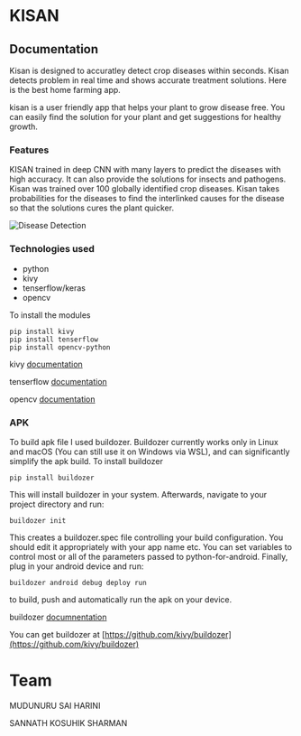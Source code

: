# KISAN
## Documentation

Kisan is designed to accuratley detect crop diseases within seconds. Kisan detects problem in real time and shows accurate treatment solutions. Here is the best home farming app.

kisan is a user friendly app that helps your plant to grow disease free. You can easily find the solution for your plant and get suggestions for healthy growth. <!-- kisan helps you to make homemade fertilizers. -->
### Features
KISAN trained in deep CNN with many layers to predict the diseases with high accuracy. It can also provide the solutions for insects and pathogens. Kisan was trained over 100 globally identified crop diseases. Kisan takes probabilities for the diseases to find the interlinked causes for the disease so that the solutions cures the plant quicker.

![Disease Detection](https://bitrefine.group/images/1920x870/damaged_leaves_1920x870.jpg)

### Technologies used
* python
* kivy
* tenserflow/keras
* opencv

To install the modules
```
pip install kivy
pip install tenserflow
pip install opencv-python
```
kivy [documentation](https://kivy.org/doc/stable/gettingstarted/intro.html "kivy")

tenserflow [documentation](https://www.tensorflow.org/api_docs/python/tf "tensorflow")

opencv [documentation](https://docs.opencv.org/4.x/d1/dfb/intro.html "opencv")
### APK

To build apk file I used buildozer. Buildozer currently works only in Linux and macOS (You can still use it on Windows via WSL), and can significantly simplify the apk build.
To install buildozer
```
pip install buildozer
```
This will install buildozer in your system. Afterwards, navigate to your project directory and run:
```
buildozer init
```
This creates a buildozer.spec file controlling your build configuration. You should edit it appropriately with your app name etc. You can set variables to control most or all of the parameters passed to python-for-android.
Finally, plug in your android device and run:
```
buildozer android debug deploy run
```
to build, push and automatically run the apk on your device.

buildozer [documnentation](https://kivy.org/doc/stable/guide/packaging-android.html "buildozer")

You can get buildozer at [https://github.com/kivy/buildozer](https://github.com/kivy/buildozer)

# Team

MUDUNURU SAI HARINI

SANNATH KOSUHIK SHARMAN
